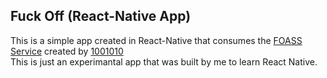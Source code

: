 ## Fuck Off (React-Native App)

This is a simple app created in React-Native that consumes the <a href='https://www.foaas.com/'>FOASS Service</a> created by <a href='https://github.com/1001010'>1001010</a>
<br/>
This is just an experimantal app that was built by me to learn React Native.
